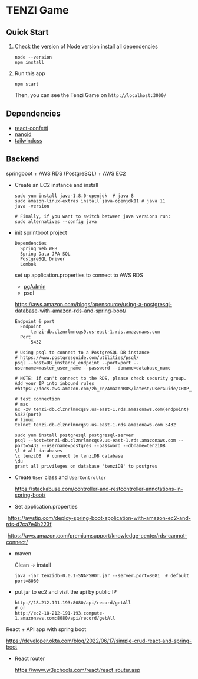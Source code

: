# TENZI Game

## Quick Start
1. Check the version of Node version install all dependencies
    ```
    node --version
    npm install
    ```
2. Run this app
    ```
    npm start
    ```
    Then, you can see the Tenzi Game on `http://localhost:3000/`

## Dependencies
- [react-confetti](https://www.npmjs.com/package/react-confetti)
- [nanoid](https://www.npmjs.com/package/nanoid)
- [tailwindcss](https://tailwindcss.com/)



## Backend

springboot + AWS RDS (PostgreSQL) + AWS EC2

- Create an EC2 instance and install 

  ```shell
  sudo yum install java-1.8.0-openjdk  # java 8
  sudo amazon-linux-extras install java-openjdk11 # java 11
  java -version
  
  # Finally, if you want to switch between java versions run:
  sudo alternatives --config java
  ```

- init sprintboot project

  ```
  Dependencies
    Spring Web WEB
    Spring Data JPA SQL
    PostgreSQL Driver
    Lombok
  ```

  set up application.properties to connect to AWS RDS

  - [pgAdmin](https://www.pgadmin.org/)
  - psql

  https://aws.amazon.com/blogs/opensource/using-a-postgresql-database-with-amazon-rds-and-spring-boot/

  ```
  Endpoint & port
    Endpoint
    	tenzi-db.clznrlmncqs9.us-east-1.rds.amazonaws.com
    Port
    	5432
  ```

  ```shell
  # Using psql to connect to a PostgreSQL DB instance
  # https://www.postgresguide.com/utilities/psql/
  psql --host=DB_instance_endpoint --port=port --username=master_user_name --password --dbname=database_name
  
  # NOTE: if can't connect to the RDS, please check security group. Add your IP into inbound rules
  #https://docs.aws.amazon.com/zh_cn/AmazonRDS/latest/UserGuide/CHAP_SettingUp.html#CHAP_SettingUp.SecurityGroup
  
  # test connection
  # mac
  nc -zv tenzi-db.clznrlmncqs9.us-east-1.rds.amazonaws.com(endpoint) 5432(port)
  # linux
  telnet tenzi-db.clznrlmncqs9.us-east-1.rds.amazonaws.com 5432
  
  sudo yum install postgresql postgresql-server
  psql --host=tenzi-db.clznrlmncqs9.us-east-1.rds.amazonaws.com --port=5432 --username=postgres --password --dbname=tenziDB
  \l # all databases
  \c tenziDB  # connect to tenziDB database
  \du
  grant all privileges on database 'tenziDB' to postgres
  
  ```

- Create `User` class and `UserController`

  https://stackabuse.com/controller-and-restcontroller-annotations-in-spring-boot/

- Set application.properties

​		https://awstip.com/deploy-spring-boot-application-with-amazon-ec2-and-rds-d7ca7e4b223f

​		https://aws.amazon.com/premiumsupport/knowledge-center/rds-cannot-connect/

- maven 

  Clean -> install

  ```
  java -jar tenzidb-0.0.1-SNAPSHOT.jar --server.port=8081  # default port=8080
  ```

- put jar to ec2 and visit the api by public IP

  ```
  http://18.212.191.193:8080/api/record/getAll
  # or
  http://ec2-18-212-191-193.compute-1.amazonaws.com:8080/api/record/getAll
  ```

React + API app with spring boot

https://developer.okta.com/blog/2022/06/17/simple-crud-react-and-spring-boot

- React router

  https://www.w3schools.com/react/react_router.asp
